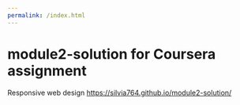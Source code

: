 ```yaml
---
permalink: /index.html
---
```

# module2-solution for Coursera assignment
Responsive web design
https://silvia764.github.io/module2-solution/
